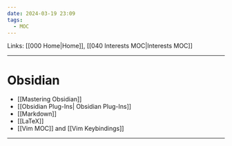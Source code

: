 ```yaml
---
date: 2024-03-19 23:09
tags:
  - MOC
---
```

Links: [[000 Home|Home]], [[040 Interests MOC|Interests MOC]]

---
# Obsidian
- [[Mastering  Obsidian]]
- [[Obsidian Plug-Ins| Obsidian Plug-Ins]]
- [[Markdown]]
- [[LaTeX]]
- [[Vim MOC]] and [[Vim Keybindings]]

---
